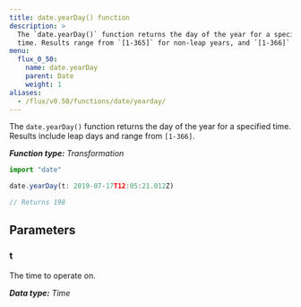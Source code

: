 ```yaml
---
title: date.yearDay() function
description: >
  The `date.yearDay()` function returns the day of the year for a specified
  time. Results range from `[1-365]` for non-leap years, and `[1-366]` in leap years.
menu:
  flux_0_50:
    name: date.yearDay
    parent: Date
    weight: 1
aliases:
  - /flux/v0.50/functions/date/yearday/
---
```


The `date.yearDay()` function returns the day of the year for a specified time.
Results include leap days and range from `[1-366]`.

_**Function type:** Transformation_  

```js
import "date"

date.yearDay(t: 2019-07-17T12:05:21.012Z)

// Returns 198
```

## Parameters

### t
The time to operate on.

_**Data type:** Time_
